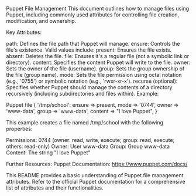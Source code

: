 Puppet File Management
This document outlines how to manage files using Puppet, including commonly used attributes for controlling file creation, modification, and ownership.

Key Attributes:

path: Defines the file path that Puppet will manage.
ensure: Controls the file's existence. Valid values include:
present: Ensures the file exists.
absent: Deletes the file.
file: Ensures it's a regular file (not a symbolic link or directory).
content: Specifies the content Puppet will write to the file.
owner: Sets the owner of the file (username).
group: Sets the group ownership of the file (group name).
mode: Sets the file permission using octal notation (e.g., '0755') or symbolic notation (e.g., 'rwxr-xr-x').
recurse (optional): Specifies whether Puppet should manage the contents of a directory recursively (including subdirectories and files within).
Example:

Puppet
file { '/tmp/school':
  ensure => present,
  mode   => '0744',
  owner  => 'www-data',
  group  => 'www-data',
  content => "I love Puppet",
}

This example creates a file named /tmp/school with the following properties:

Permissions: 0744 (owner: read, write, execute; group: read, execute; others: read-only)
Owner: User www-data
Group: Group www-data
Content: The string "I love Puppet"

Further Resources:
Puppet Documentation: https://www.puppet.com/docs/

This README provides a basic understanding of Puppet file management attributes. Refer to the official Puppet documentation for a comprehensive list of attributes and their functionalities.